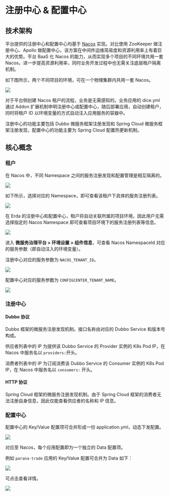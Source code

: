 # 注册中心 & 配置中心

## 技术架构

平台提供的注册中心和配置中心均基于 [Nacos](https://nacos.io/en-us/) 实现。对比使用 ZooKeeper 做注册中心、Apollo 做配置中心，该方案在中间件运维简易度和资源利用率上有着巨大的优势。平台 BaaS 化 Nacos 的能力，从而实现多个项目的不同环境共用一套 Nacos，进一步提高资源利用率，同时业务开发过程中也无需关注底层租户隔离机制。

如下图所示，两个不同项目的环境，可在一个物理集群内共用一套 Nacos。

![](https://terminus-paas.oss-cn-hangzhou.aliyuncs.com/paas-doc/2021/08/03/1d3e3e52-ae2b-402d-afa7-6c320e4440cf.jpeg)

对于平台侧创建 Nacos 租户的流程，业务是无需感知的。业务应用的 dice.yml 通过 Addon 扩展机制申明注册中心或配置中心，随后部署应用，自动创建租户，同时将租户 ID 以环境变量的方式自动注入应用服务的容器中。

注册中心的功能主要包括 Dubbo 微服务框架注册发现和 Spring Cloud 微服务框架注册发现，配置中心的功能主要为 Spring Cloud 配置热更新机制。

## 核心概念

### 租户

在 Nacos 中，不同 Namespace 之间的服务注册发现和配置管理是相互隔离的。

![](https://terminus-paas.oss-cn-hangzhou.aliyuncs.com/paas-doc/2021/08/23/24014484-5078-42b5-ae30-9db4cb2f059e.png)

如下所示，选择对应的 Namespace，即可查看该租户下具体的服务注册列表。

![](https://terminus-paas.oss-cn-hangzhou.aliyuncs.com/paas-doc/2021/08/23/7419434a-24fc-4fd4-99a1-1bd2f0d7d9b5.png)

在 Erda 的注册中心和配置中心，租户将自动关联所属的项目环境，因此用户无需选择指定的 Nacos Namespace 即可查看项目环境下的服务注册列表等信息。

![](http://terminus-paas.oss-cn-hangzhou.aliyuncs.com/paas-doc/2022/01/29/cb9136b2-b79c-4bf1-819a-74ef281b3f25.png)

进入 **微服务治理平台 > 环境设置 > 组件信息**，可查看 Nacos NamespaceId 对应的服务参数（即自动注入的环境变量）。

注册中心对应的服务参数为 `NACOS_TENANT_ID`。

![](http://terminus-paas.oss-cn-hangzhou.aliyuncs.com/paas-doc/2022/01/29/05ac5e5e-9b74-4512-8b22-d7ccc4d1f294.png)

配置中心对应的服务参数为 `CONFIGCENTER_TENANT_NAME`。

![](http://terminus-paas.oss-cn-hangzhou.aliyuncs.com/paas-doc/2022/01/29/3f9d85c9-c472-4bef-b48d-81022551e637.png)


### 注册中心

#### Dubbo 协议

Dubbo 框架的微服务注册发现机制。接口名称由对应的 Dubbo Service 和版本号构成。

供应者列表中的 IP 为提供该 Dubbo Service 的 Provider 实例的 K8s Pod IP，在 Nacos 中服务名以 `providers:`开头。

消费者列表中的 IP 为订阅消费该 Dubbo Service 的 Consumer 实例的 K8s Pod IP，在 Nacos 中服务名以 `consumers:` 开头。

#### HTTP 协议

Spring Cloud 框架的微服务注册发现机制。由于 Spring Cloud 框架的消费者无法注册自身信息，因此仅能查看供应者的名称和 IP 信息。

### 配置中心

配置中心的 Key/Value 配置项可合并形成一份 application.yml，动态下发配置。

![](http://terminus-paas.oss-cn-hangzhou.aliyuncs.com/paas-doc/2022/02/23/f0b8a3f6-d139-4102-bb18-3e0c1b87bb89.png)

对应至 Nacos，每个应用配置即为一个独立的 Data 配置项。

例如 `parana-trade` 应用的 Key/Value 配置可合并为 Data 如下：

![](https://terminus-paas.oss-cn-hangzhou.aliyuncs.com/paas-doc/2021/08/23/71bbeedc-dfb5-4f41-9984-80cedc538a6b.png)

可点击查看详情。

![](https://terminus-paas.oss-cn-hangzhou.aliyuncs.com/paas-doc/2021/08/23/52e039c0-fcfd-465d-ac67-cc61fb14506d.png)
